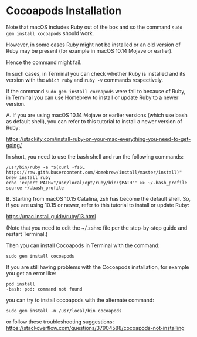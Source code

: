# Cocoapods Installation

Note that macOS includes Ruby out of the box and so the command `sudo gem install cocoapods` should work.

However, in some cases Ruby might not be installed or an old version of Ruby may be present (for example in macOS 10.14 Mojave or earlier).

Hence the command might fail.

In such cases, in Terminal you can check whether Ruby is installed and its version with the `which ruby` and `ruby -v` commands respectively.

If the command `sudo gem install cocoapods` were fail to because of Ruby, in Terminal you can use Homebrew to install or update Ruby to a newer version.

A. If you are using macOS 10.14 Mojave or earlier versions (which use bash as default shell), you can refer to this tutorial to install a newer version of Ruby:

https://stackify.com/install-ruby-on-your-mac-everything-you-need-to-get-going/

In short, you need to use the bash shell and run the following commands:

```
/usr/bin/ruby -e "$(curl -fsSL https://raw.githubusercontent.com/Homebrew/install/master/install)"
brew install ruby
echo 'export PATH="/usr/local/opt/ruby/bin:$PATH"' >> ~/.bash_profile
source ~/.bash_profile
```

B. Starting from macOS 10.15 Catalina, zsh has become the default shell. So, if you are using 10.15 or newer, refer to this tutorial to install or update Ruby:

https://mac.install.guide/ruby/13.html

(Note that you need to edit the ~/.zshrc file per the step-by-step guide and restart Terminal.)

Then you can install Cocoapods in Terminal with the command:

```
sudo gem install cocoapods
```

If you are still having problems with the Cocoapods installation, for example you get an error like:

```
pod install
-bash: pod: command not found
```

you can try to install cocoapods with the alternate command:

```
sudo gem install -n /usr/local/bin cocoapods
```

or follow these troubleshooting suggestions: https://stackoverflow.com/questions/37904588/cocoapods-not-installing






